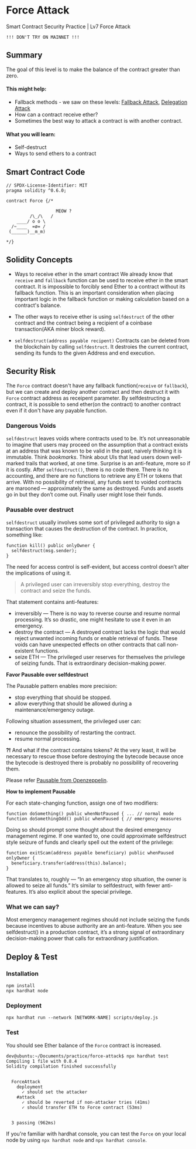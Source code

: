 # Force Attack

Smart Contract Security Practice | Lv7 Force Attack

```
!!! DON'T TRY ON MAINNET !!!
```

## Summary
The goal of this level is to make the balance of the contract greater than zero.

#### This might help:
- Fallback methods - we saw on these levels: [Fallback Attack](https://github.com/felix0888/fallback-attack), [Delegation Attack](https://github.com/fexli0888/delegation-attack)
- How can a contract receive ether?
- Sometimes the best way to attack a contract is with another contract.

#### What you will learn:
- Self-destruct
- Ways to send ethers to a contract

## Smart Contract Code
```solidity
// SPDX-License-Identifier: MIT
pragma solidity ^0.6.0;

contract Force {/*

                   MEOW ?
         /\_/\   /
    ____/ o o \
  /~____  =ø= /
 (______)__m_m)

*/}
```

## Solidity Concepts
- Ways to receive ether in the smart contract
We already know that `receive` and `fallback` function can be used to receive ether in the smart contract.
It is impossible to forcibly send Ether to a contract without its fallback function. This is an important consideration when placing important logic in the fallback function or making calculation based on a contract's balance.

- The other ways to receive ether is using `selfdestruct` of the other contract and the contract being a recipient of a coinbase transaction(AKA miner block reward).

- `selfdestruct(address payable recipent)`
Contracts can be deleted from the blockchain by calling `selfdestruct`. It destroies the current contract, sending its funds to the given Address and end execution.

## Security Risk
The `Force` contract doesn't have any fallback function(`receive` or `fallback`), but we can create and deploy another contract and then destruct it with `Force` contract address as receipent parameter.
By selfdestructing a contract, it is possible to send ether(on the contract) to another contract even if it don't have any payable function.

### Dangerous Voids
`selfdestruct` leaves voids where contracts used to be. It’s not unreasonable to imagine that users may proceed on the assumption that a contract exists at an address that was known to be valid in the past, naively thinking it is immutable. Think _bookmarks_. Think about UIs that lead users down well-marked trails that worked, at one time. Surprise is an anti-feature, more so if it is costly.
After `selfdestruct()`, there is no code there. There is no accounting, and there are no functions to retrieve any ETH or tokens that arrive. With no possibility of retrieval, any funds sent to voided contracts are marooned — approximately the same as destroyed. Funds and assets go in but they don’t come out.
Finally user might lose their funds.

### Pausable over destruct
`selfdestruct` usually involves some sort of privileged authority to sign a transaction that causes the destruction of the contract. In practice, something like:
```solidity
function kill() public onlyOwner {
  selfdestruct(msg.sender);
}
```

The need for access control is self-evident, but access control doesn’t alter the implications of using it.

> A privileged user can irreversibly stop everything, destroy the contract and seize the funds.

That statement contains anti-features:
- irreversibly — There is no way to reverse course and resume normal processing. It’s so drastic, one might hesitate to use it even in an emergency.
- destroy the contract — A destroyed contract lacks the logic that would reject unwanted incoming funds or enable retrieval of funds. These voids can have unexpected effects on other contracts that call non-existent functions.
- seize ETH — The privileged user reserves for themselves the privilege of seizing funds. That is extraordinary decision-making power.

**Favor Pausable over selfdestruct**

The Pausable pattern enables more precision:
- stop everything that should be stopped.
- allow everything that should be allowed during a maintenance/emergency outage.

Following situation assessment, the privileged user can:
- renounce the possibility of restarting the contract.
- resume normal processing.

**?!** And what if the contract contains tokens? At the very least, it will be necessary to rescue those before destroying the bytecode because once the bytecode is destroyed there is probably no possibility of recovering them.

Please refer [Pausable from Openzeppelin](https://github.com/OpenZeppelin/openzeppelin-solidity/blob/master/contracts/lifecycle/Pausable.sol).

**How to implement Pausable**

For each state-changing function, assign one of two modifiers:
```solidity
function doSomething() public whenNotPaused { ... // normal mode
function doSomethingOdd() public whenPaused { // emergency measures
```

Doing so should prompt some thought about the desired emergency management regime. If one wanted to, one could approximate selfdestruct style seizure of funds and clearly spell out the extent of the privilege:
```solidity
function exitScam(address payable beneficiary) public whenPaused onlyOwner {
  beneficiary.transfer(address(this).balance);
}
```
That translates to, roughly — “In an emergency stop situation, the owner is allowed to seize all funds.” It’s similar to selfdestruct, with fewer anti-features. It’s also explicit about the special privilege.

### What we can say?
Most emergency management regimes should not include seizing the funds because incentives to abuse authority are an anti-feature. When you see selfdestruct() in a production contract, it’s a strong signal of extraordinary decision-making power that calls for extraordinary justification.

## Deploy & Test
### Installation
```console
npm install
npx hardhat node
```

### Deployment
```console
npx hardhat run --network [NETWORK-NAME] scripts/deploy.js
```

### Test
You should see Ether balance of the `Force` contract is increased.
```console
dev@ubuntu:~/Documents/practice/force-attack$ npx hardhat test
Compiling 1 file with 0.8.4
Solidity compilation finished successfully


  ForceAttack
    deployment
      ✓ should set the attacker
    #attack
      ✓ should be reverted if non-attacker tries (41ms)
      ✓ should transfer ETH to Force contract (53ms)


  3 passing (962ms)
```

If you're familiar with hardhat console, you can test the `Force` on your local node by using `npx hardhat node` and `npx hardhat console`.

